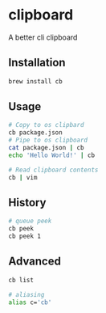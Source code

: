 # clipboard

A better cli clipboard

## Installation

```bash
brew install cb
```

## Usage

```bash
# Copy to os clipbard
cb package.json
# Pipe to os clipboard
cat package.json | cb
echo 'Hello World!' | cb

# Read clipboard contents
cb | vim
```

## History

```bash
# queue peek
cb peek
cb peek 1
```

## Advanced

```bash
cb list

# aliasing
alias c='cb'
```
